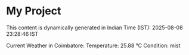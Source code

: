 # My Project

This content is dynamically generated in Indian Time (IST): 2025-08-08 23:28:46 IST


Current Weather in Coimbatore:
Temperature: 25.88 °C
Condition: mist
